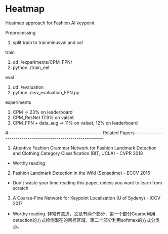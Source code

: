 # Heatmap
Heatmap approach for Fashion AI keypoint

Preprocessing
1. split train to trainminusval and val

train
1. cd ./experiments/CPM_FPN/
2. python ./train_net

eval
1. cd ./evaluation
2. python ./csv_evaluation_FPN.py

experiments
1.  CPM  -> 23% on leaderboard
2.  CPM_ResNet 17.9% on valset
3.  CPM_FPN + data_aug -> 11% on valset, 12% on leaderboard

 
  
  
#---------------------------------------------- Related Papers--------------------------------------------------------------

1. Attentive Fashion Grammar Network for Fashion Landmark Detection and Clothing Category Classification (BIT, UCLA) - CVPR 2018
-  Worthy reading

2. Fashion Landmark Detection in the Wild (Sensetime) - ECCV 2016
-  Don't waste your time reading this paper, unless you want to learn from scratch


3. A Coarse-Fine Network for Keypoint Localization (U of Sydeny)  - ICCV 2017
-  Worthy reading. 非常有意思，文章有两个部分，第一个部分Coarse利用detection的方式检测潜在的目标区域，第二个部分利用softmax的方式分类点。
